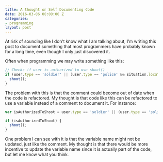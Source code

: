 ```yaml
---
title: A thought on Self Documenting Code
date: 2016-03-06 00:00:00 Z
categories:
- programming
layout: post
---
```


At risk of sounding like I don't know what I am talking about, I'm writing this post to document something that most programmers have probably known for a long time, even though I only just discovered it.

Often when programming we may write something like this:

~~~javascript
// Checks if user is authorized to use shoot()
if (user.type == 'soldier' || (user.type == 'police' && situation.location == 'USA')) {
  shoot();
}
~~~

The problem with this is that the comment could become out of date when the code is refactored. My thought is that code like this can be refactored to use a variable instead of a comment to document it. For instance:

~~~javascript
var isAuthorizedToShoot = user.type == 'soldier' || (user.type == 'police' && situation.location == 'USA')

if (isAuthorizedToShoot) {
  shoot();
}
~~~

One problem I can see with it is that the variable name might not be updated, just like the comment. My thought is that there would be more incentive to update the variable name since it is actually part of the code, but let me know what you think.

